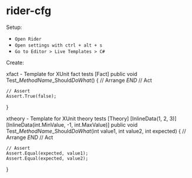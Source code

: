 # rider-cfg

Setup:
- `Open Rider`
- `Open settings with ctrl + alt + s`
- `Go to Editor > Live Templates > C#`

Create:

xfact - Template for XUnit fact tests
[Fact]
public void Test_$MethodName$_Should$DoWhat$()
{
    // Arrange
    $END$
    // Act

    // Assert
    Assert.True(false);
}
 
xtheory - Template for XUnit theory tests
[Theory]
[InlineData(1, 2, 3)]
[InlineData(int.MinValue, -1, int.MaxValue)]
public void Test_$MethodName$_Should$DoWhat$(int value1, int value2, int expected)
{
    // Arrange
    $END$
    // Act

    // Assert
    Assert.Equal(expected, value1);
    Assert.Equal(expected, value2);
}